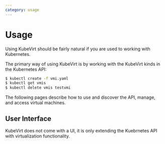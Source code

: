 ```yaml
---
category: usage
---
```


# Usage

Using KubeVirt should be fairly natural if you are used to working with Kubernetes.

The primary way of using KubeVirt is by working with the KubeVirt kinds in the Kubernetes API:

```bash
$ kubectl create -f vmi.yaml
$ kubectl get vmis
$ kubectl delete vmis testvmi
```

The following pages describe how to use and discover the API, manage, and access virtual machines.

## User Interface

KubeVirt does not come with a UI, it is only extending the Kuebrnetes API with virtualization functionality.

